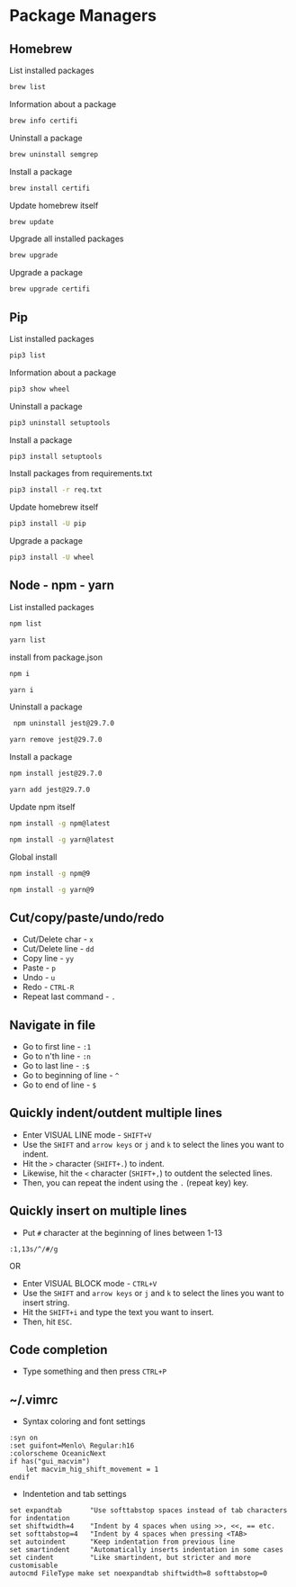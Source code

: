 # Package Managers
## Homebrew
List installed packages
```sh
brew list
```
Information about a package
```sh
brew info certifi
```
Uninstall a package
```sh
brew uninstall semgrep
```
Install a package
```sh
brew install certifi
```
Update homebrew itself
```sh
brew update
```
Upgrade all installed packages
```sh
brew upgrade
```
Upgrade a package
```sh
brew upgrade certifi
```

#####

## Pip
List installed packages
```sh
pip3 list
```
Information about a package
```sh
pip3 show wheel
```
Uninstall a package
```sh
pip3 uninstall setuptools
```
Install a package
```sh
pip3 install setuptools
```
Install packages from requirements.txt
```sh
pip3 install -r req.txt
```
Update homebrew itself
```sh
pip3 install -U pip
```
Upgrade a package
```sh
pip3 install -U wheel
```
#####

## Node - npm - yarn
List installed packages
```sh
npm list
```
```sh
yarn list
```
install from package.json
```sh
npm i
```
```sh
yarn i
```
Uninstall a package
```sh
 npm uninstall jest@29.7.0
```
```sh
yarn remove jest@29.7.0
```
Install a package
```sh
npm install jest@29.7.0
```
```sh
yarn add jest@29.7.0
```
Update npm itself
```sh
npm install -g npm@latest
```
```sh
npm install -g yarn@latest
```
Global install
```sh
npm install -g npm@9 
```
```sh
npm install -g yarn@9
```


#####
## Cut/copy/paste/undo/redo
* Cut/Delete char - `x`
* Cut/Delete line - `dd`
* Copy line - `yy`
* Paste - `p`
* Undo - `u`
* Redo - `CTRL-R`
* Repeat last command - `.`
#####

## Navigate in file
* Go to first line - `:1`
* Go to n'th line - `:n`
* Go to last line - `:$`
* Go to beginning of line  - `^`
* Go to end of line  - `$`
#####

## Quickly indent/outdent multiple lines
* Enter VISUAL LINE mode - `SHIFT+V`
* Use the `SHIFT` and `arrow keys` or `j` and `k` to select the lines you want to indent.
* Hit the `>` character (`SHIFT+.`) to indent.
* Likewise, hit the `<` character (`SHIFT+,`) to outdent the selected lines.
* Then, you can repeat the indent using the `.` (repeat key) key. 
#####

## Quickly insert on multiple lines
* Put `#` character at the beginning of lines between 1-13
```
:1,13s/^/#/g
```
OR

* Enter VISUAL BLOCK mode - `CTRL+V`
* Use the `SHIFT` and `arrow keys` or `j` and `k` to select the lines you want to insert string.
* Hit the `SHIFT+i` and type the text you want to insert.
* Then, hit `ESC`.
#####





## Code completion
* Type something and then press `CTRL+P`
#####

## ~/.vimrc
* Syntax coloring and font settings
```vim
:syn on
:set guifont=Menlo\ Regular:h16
:colorscheme OceanicNext
if has("gui_macvim")
    let macvim_hig_shift_movement = 1
endif
```

* Indentetion and tab settings
```vim
set expandtab       "Use softtabstop spaces instead of tab characters for indentation
set shiftwidth=4    "Indent by 4 spaces when using >>, <<, == etc.
set softtabstop=4   "Indent by 4 spaces when pressing <TAB>
set autoindent      "Keep indentation from previous line
set smartindent     "Automatically inserts indentation in some cases
set cindent         "Like smartindent, but stricter and more customisable
autocmd FileType make set noexpandtab shiftwidth=8 softtabstop=0
```
#####
